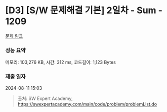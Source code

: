 # [D3] [S/W 문제해결 기본] 2일차 - Sum - 1209 

[문제 링크](https://swexpertacademy.com/main/code/problem/problemDetail.do?contestProbId=AV13_BWKACUCFAYh) 

### 성능 요약

메모리: 103,276 KB, 시간: 312 ms, 코드길이: 1,123 Bytes

### 제출 일자

2024-08-11 15:03



> 출처: SW Expert Academy, https://swexpertacademy.com/main/code/problem/problemList.do
